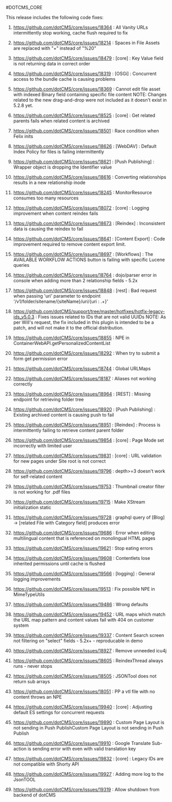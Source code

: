 #DOTCMS_CORE


This release includes the following code fixes:

1. https://github.com/dotCMS/core/issues/18364 : All Vanity URLs intermittently stop working, cache flush required to fix

2. https://github.com/dotCMS/core/issues/18214 : Spaces in File Assets are replaced with "+" instead of "%20"

3. https://github.com/dotCMS/core/issues/18479 : [core] : Key Value field is not returning data in correct order

4. https://github.com/dotCMS/core/issues/18319 : [OSGi] : Concurrent access to the bundle cache is causing problems

5. https://github.com/dotCMS/core/issues/18369 : Cannot edit file asset with indexed Binary field containing specific file content
   NOTE: Changes related to the new drag-and-drop were not included as it doesn't exist in 5.2.8 yet.

6. https://github.com/dotCMS/core/issues/18525 : [core] : Get related parents fails when related content is archived

7. https://github.com/dotCMS/core/issues/18501 : Race condition when Felix inits

8. https://github.com/dotCMS/core/issues/18626 : [WebDAV] : Default Index Policy for files is failing intermittently

9. https://github.com/dotCMS/core/issues/18621 : [Push Publishing] : Wrapper object is dropping the Identifier value

10. https://github.com/dotCMS/core/issues/18616 : Converting relationships results in a new relationship inode

11. https://github.com/dotCMS/core/issues/18245 : MonitorResource consumes too many resources

12. https://github.com/dotCMS/core/issues/18072 : [core] : Logging improvement when content reindex fails

13. https://github.com/dotCMS/core/issues/18673 : [Reindex] : Inconsistent data is causing the reindex to fail

14. https://github.com/dotCMS/core/issues/18641 : [Content Export] : Code improvement required to remove content export limit.

15. https://github.com/dotCMS/core/issues/18697 : [Workflows] : The AVAILABLE WORKFLOW ACTIONS button is failing with specific Lucene queries

16. https://github.com/dotCMS/core/issues/18764 : dojo/parser error in console when adding more than 2 relationship fields - 5.2x

17. https://github.com/dotCMS/core/issues/18848 : [rest] : Bad request when passing 'uri' parameter to endpoint '/v1/folder/sitename/{siteName}/uri/{uri : .+}'

18. https://github.com/dotCMS/support/tree/master/hotfixes/hotfix-legacy-ids_v5.0.3 : Fixes issues related to IDs that are not valid UUIDs
    NOTE: As per Will's request, the fix included in this plugin is intended to be a patch, and will not make it to the official distribution.

19. https://github.com/dotCMS/core/issues/18855 : NPE in ContainerWebAPI.getPersonalizedContentList

20. https://github.com/dotCMS/core/issues/18292 : When try to submit a form get permission error

21. https://github.com/dotCMS/core/issues/18744 : Global URLMaps

22. https://github.com/dotCMS/core/issues/18187 : Aliases not working correctly

23. https://github.com/dotCMS/core/issues/18964 : [REST] : Missing endpoint for retrieving folder tree 

24. https://github.com/dotCMS/core/issues/18920 : [Push Publishing] : Existing archived content is causing push to fail

25. https://github.com/dotCMS/core/issues/18951 : [Reindex] : Process is intermittently failing to retrieve content parent folder

26. https://github.com/dotCMS/core/issues/19854 : [core] : Page Mode set incorrectly with limited user

27. https://github.com/dotCMS/core/issues/19831 : [core] : URL validation for new pages under Site root is not correct

28. https://github.com/dotCMS/core/issues/19796 : depth>=3 doesn't work for self-related content

29. https://github.com/dotCMS/core/issues/19753 : Thumbnail creator filter is not working for .pdf files

30. https://github.com/dotCMS/core/issues/19715 : Make XStream initialization static

31. https://github.com/dotCMS/core/issues/19728	: graphql query of [Blog] -> [related File with Category field] produces error

32. https://github.com/dotCMS/core/issues/19686 : Error when editing multilingual content that is referenced on monolingual HTML pages

33. https://github.com/dotCMS/core/issues/19621	: Stop eating errors

34. https://github.com/dotCMS/core/issues/19608 : Contentlets lose inherited permissions until cache is flushed

35. https://github.com/dotCMS/core/issues/19566 : [logging] : General logging improvements

36. https://github.com/dotCMS/core/issues/19513	: Fix possible NPE in MimeTypeUtils

37. https://github.com/dotCMS/core/issues/19486	: Wrong defaults

38. https://github.com/dotCMS/core/issues/19452	: URL maps which match the URL map pattern and content values fail with 404 on customer system

39. https://github.com/dotCMS/core/issues/19337	: Content Search screen not filtering on "select" fields - 5.2x+ - reproducable in demo

40. https://github.com/dotCMS/core/issues/18927	: Remove unneeded icu4j

41. https://github.com/dotCMS/core/issues/18605	: ReindexThread always runs - never stops

42. https://github.com/dotCMS/core/issues/18505	: JSONTool does not return sub arrays

43. https://github.com/dotCMS/core/issues/18051	: PP a vtl file with no content throws an NPE

44. https://github.com/dotCMS/core/issues/19940 : [core] : Adjusting default ES settings for concurrent requests

45. https://github.com/dotCMS/core/issues/19890	: Custom Page Layout is not sending in Push PublishCustom Page Layout is not sending in Push Publish

46. https://github.com/dotCMS/core/issues/19910	: Google Translate Sub-action is sending error with even with valid translation key

47. https://github.com/dotCMS/core/issues/19832	: [core] : Legacy IDs are not compatible with Shorty API

48. https://github.com/dotCMS/core/issues/19927	: Adding more log to the JsonTOOL

49. https://github.com/dotCMS/core/issues/19319	: Allow shutdown from backend of dotCMS